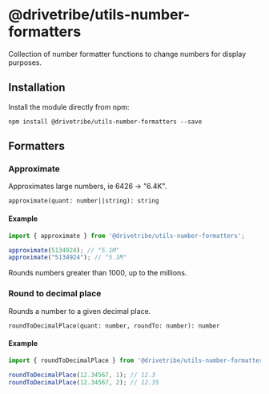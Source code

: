 # @drivetribe/utils-number-formatters

Collection of number formatter functions to change numbers for display purposes.

## Installation

Install the module directly from npm:

```
npm install @drivetribe/utils-number-formatters --save
```

## Formatters

### Approximate

Approximates large numbers, ie 6426 -> "6.4K".

`approximate(quant: number||string): string`

#### Example

```js
import { approximate } from '@drivetribe/utils-number-formatters';

approximate(5134924); // "5.1M"
approximate("5134924"); // "5.1M"
```

Rounds numbers greater than 1000, up to the millions.

### Round to decimal place

Rounds a number to a given decimal place.

`roundToDecimalPlace(quant: number, roundTo: number): number`

#### Example

```js
import { roundToDecimalPlace } from '@drivetribe/utils-number-formatters';

roundToDecimalPlace(12.34567, 1); // 12.3
roundToDecimalPlace(12.34567, 2); // 12.35
```
